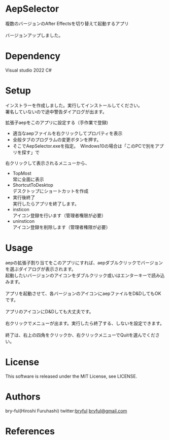 ﻿# AepSelector

複数のバージョンのAfter Effectsを切り替えて起動するアプリ<br>
  <br>
バージョンアップしました。<br>


# Dependency
Visual studio 2022 C#

# Setup
インストラーを作成しました。実行してインストールしてください。<br>
署名していないので途中警告ダイアログが出ます。<br>


拡張子aepをこのアプリに設定する（手作業で登録)
 * 適当なaepファイルを右クリックしてプロパティを表示
 * 全般タブのプログラムの変更ボタンを押す。
 * そこでAepSelector.exeを指定。　Windows10の場合は「このPCで別をアプリを探す」で

右クリックして表示されるメニューから、
* TopMost<br>常に全面に表示
* ShortcutToDesktop<br>デスクトップにショートカットを作成
* 実行後終了<br>実行したらアプリを終了します。
* insticon<br>アイコン登録を行います（管理者権限が必要）
* uninsticon<br>アイコン登録を削除します（管理者権限が必要）


# Usage

aepの拡張子割り当てをこのアプリにすれば、aepダブルクリックでバージョンを選ぶダイアログが表示されます。<br>
起動したいバージョンのアイコンをダブルクリック或いはエンターキーで読み込みます。<br>
<br>
アプリを起動させて、各バージョンのアイコンにaepファイルをD&DしてもOKです。<br>
<br>
アプリのアイコンにD&Dしても大丈夫です。<br>
<br>
右クリックでメニューが出ます。実行したら終了する、しないを設定できます。<br>
<br>
終了は、右上の四角をクリックか、右クリックメニューでQuitを選んでください。
<br>
# License

This software is released under the MIT License, see LICENSE.

# Authors

bry-ful(Hiroshi Furuhashi)
twitter:[bryful](https://twitter.com/bryful)
bryful@gmail.com

# References

